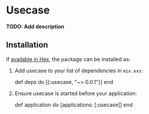 # Usecase

**TODO: Add description**

## Installation

If [available in Hex](https://hex.pm/docs/publish), the package can be installed as:

  1. Add usecase to your list of dependencies in `mix.exs`:

        def deps do
          [{:usecase, "~> 0.0.1"}]
        end

  2. Ensure usecase is started before your application:

        def application do
          [applications: [:usecase]]
        end

